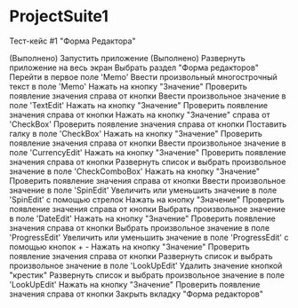 # ProjectSuite1

Тест-кейс #1 "Форма Редактора"

(Выполнено) Запустить приложение
(Выполнено) Развернуть приложение на весь экран
Выбрать раздел "Форма редакторов"
Перейти в первое поле 'Memo'
Ввести произвольный многострочный текст в поле 'Memo'
Нажать на кнопку "Значение"
Проверить появление значения справа от кнопки
Ввести произвольное значение в поле 'TextEdit'
Нажать на кнопку "Значение"
Проверить появление значения справа от кнопки
Нажать на кнопку "Значение" справа от 'CheckBox'
Проверить появление значения справа от кнопки
Поставить галку в поле 'CheckBox'
Нажать на кнопку "Значение"
Проверить появление значения справа от кнопки
Ввести произвольное значение в поле 'CurrencyEdit'
Нажать на кнопку "Значение"
Проверить появление значения справа от кнопки
Развернуть список и выбрать произвольное значение в поле 'CheckComboBox'
Нажать на кнопку "Значение"
Проверить появление значения справа от кнопки
Ввести произвольное значение в поле 'SpinEdit'
Увеличить или уменьшить значение в поле 'SpinEdit' с помощью стрелок
Нажать на кнопку "Значение"
Проверить появление значения справа от кнопки
Выбрать произвольное значение в поле 'DateEdit'
Нажать на кнопку "Значение"
Проверить появление значения справа от кнопки
Выбрать произвольное значение в поле 'ProgressEdit'
Увеличить или уменьшить значение в поле 'ProgressEdit' с помощью кнопок + -
Нажать на кнопку "Значение"
Проверить появление значения справа от кнопки
Развернуть список и выбрать произвольное значение в поле 'LookUpEdit'
Удалить значение кнопкой "крестик"
Развернуть список и выбрать произвольное значение в поле 'LookUpEdit'
Нажать на кнопку "Значение"
Проверить появление значения справа от кнопки
Закрыть вкладку "Форма редакторов"
